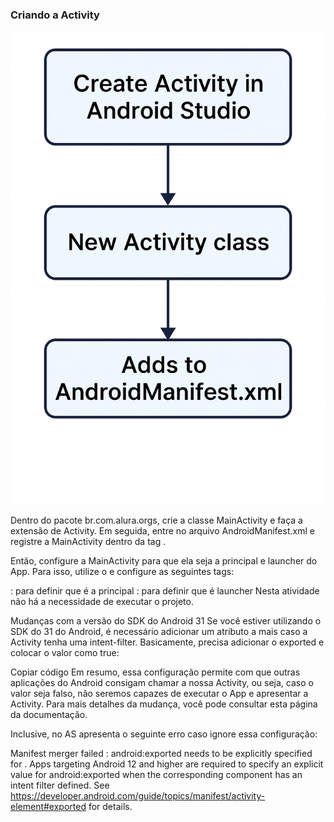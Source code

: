 ### Criando a Activity

![alt text](image.png)

Dentro do pacote br.com.alura.orgs, crie a classe MainActivity e faça a extensão de Activity. Em seguida, entre no arquivo AndroidManifest.xml e registre a MainActivity dentro da tag <application>.

Então, configure a MainActivity para que ela seja a principal e launcher do App. Para isso, utilize o <intent-filter> e configure as seguintes tags:

<action>: para definir que é a principal
<category>: para definir que é launcher
Nesta atividade não há a necessidade de executar o projeto.

Mudanças com a versão do SDK do Android 31
Se você estiver utilizando o SDK do 31 do Android, é necessário adicionar um atributo a mais caso a Activity tenha uma intent-filter. Basicamente, precisa adicionar o exported e colocar o valor como true:

<activity
    android:name=".MainActivity"
    android:exported="true">
    <intent-filter>
        <action android:name="android.intent.action.MAIN" />
        <category android:name="android.intent.category.LAUNCHER" />
    </intent-filter>
</activity>Copiar código
Em resumo, essa configuração permite com que outras aplicações do Android consigam chamar a nossa Activity, ou seja, caso o valor seja falso, não seremos capazes de executar o App e apresentar a Activity. Para mais detalhes da mudança, você pode consultar esta página da documentação.

Inclusive, no AS apresenta o seguinte erro caso ignore essa configuração:

Manifest merger failed : android:exported needs to be explicitly specified for . Apps targeting Android 12 and higher are required to specify an explicit value for android:exported when the corresponding component has an intent filter defined. See https://developer.android.com/guide/topics/manifest/activity-element#exported for details.